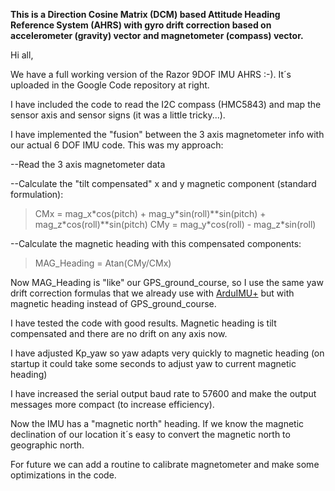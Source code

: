 **This is a Direction Cosine Matrix (DCM) based Attitude Heading Reference System (AHRS) with gyro drift correction based on accelerometer (gravity) vector and magnetometer (compass) vector.**

Hi all,

We have a full working version of the Razor 9DOF IMU AHRS :-). It´s uploaded in the Google Code repository at right.

I have included the code to read the I2C compass (HMC5843) and map the sensor axis and sensor signs (it was a little tricky...).

I have implemented the "fusion" between the 3 axis magnetometer info with our actual 6 DOF IMU code. This was my approach:

--Read the 3 axis magnetometer data

--Calculate the "tilt compensated" x and y magnetic component (standard formulation):
> CMx = mag\_x\*cos(pitch) + mag\_y\*sin(roll)**sin(pitch) + mag\_z\*cos(roll)**sin(pitch)
> CMy = mag\_y\*cos(roll) - mag\_z\*sin(roll)

--Calculate the magnetic heading with this compensated components:
> MAG\_Heading = Atan(CMy/CMx)

Now MAG\_Heading is "like" our GPS\_ground\_course, so I use the same yaw drift correction formulas that we already use with [ArduIMU+](http://code.google.com/p/ardu-imu/) but with magnetic heading instead of GPS\_ground\_course.

I have tested the code with good results. Magnetic heading is tilt compensated and there are no drift on any axis now.

I have adjusted Kp\_yaw so yaw adapts very quickly to magnetic heading (on startup it could take some seconds to adjust yaw to current magnetic heading)

I have increased the serial output baud rate to 57600 and make the output messages more compact (to increase efficiency).

Now the IMU has a "magnetic north" heading. If we know the magnetic declination of our location it´s easy to convert the magnetic north to geographic north.

For future we can add a routine to calibrate magnetometer and make some optimizations in the code.